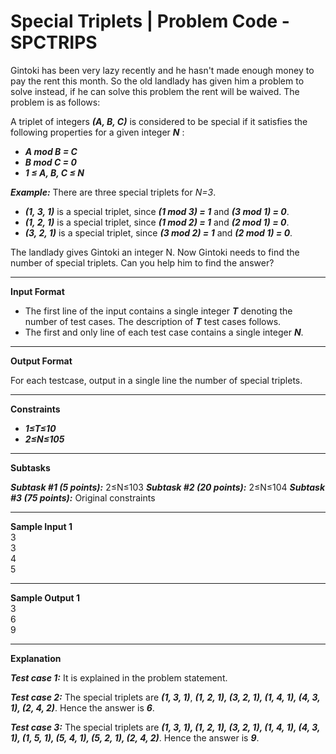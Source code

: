# Special Triplets | Problem Code - SPCTRIPS

Gintoki has been very lazy recently and he hasn't made enough money to pay the rent this month. So the old landlady has given him a problem to solve instead, if he can solve this problem the rent will be waived. The problem is as follows:

A triplet of integers ***(A, B, C)*** is considered to be special if it satisfies the following properties for a given integer ***N*** :

* ***A mod B = C***
* ***B mod C = 0***
* ***1 ≤ A, B, C ≤ N***

***Example:*** There are three special triplets for _N=3_.

* ***(1, 3, 1)*** is a special triplet, since ***(1 mod 3) = 1*** and ***(3 mod 1) = 0***.
* ***(1, 2, 1)*** is a special triplet, since ***(1 mod 2) = 1*** and ***(2 mod 1) = 0***.
* ***(3, 2, 1)*** is a special triplet, since ***(3 mod 2) = 1*** and ***(2 mod 1) = 0***.

The landlady gives Gintoki an integer N. Now Gintoki needs to find the number of special triplets. Can you help him to find the answer?

***

**Input Format**

* The first line of the input contains a single integer ***T*** denoting the number of test cases. The description of ***T*** test cases follows.
* The first and only line of each test case contains a single integer ***N***.

***

**Output Format**

For each testcase, output in a single line the number of special triplets.

***

**Constraints**
* ***1≤T≤10***
* ***2≤N≤105***

***

**Subtasks**

***Subtask #1 (5 points):*** 2≤N≤103
***Subtask #2 (20 points):*** 2≤N≤104
***Subtask #3 (75 points):*** Original constraints

***

**Sample Input 1**  
3  
3  
4  
5

***

**Sample Output 1**  
3  
6  
9

***

**Explanation**

***Test case 1:*** It is explained in the problem statement.

***Test case 2:*** The special triplets are ***(1, 3, 1)***, ***(1, 2, 1), (3, 2, 1), (1, 4, 1), (4, 3, 1), (2, 4, 2)***. Hence the answer is ***6***.

***Test case 3:*** The special triplets are ***(1, 3, 1), (1, 2, 1), (3, 2, 1), (1, 4, 1), (4, 3, 1), (1, 5, 1), (5, 4, 1), (5, 2, 1), (2, 4, 2)***. Hence the answer is ***9***.